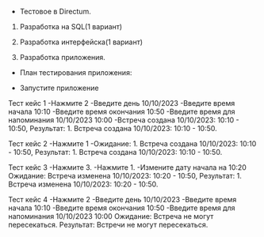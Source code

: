 - Тестовое в Directum.

1. Разработка на SQL(1 вариант)

2. Разработка интерфейска(1 вариант)

3. Разработка приложения.

- План тестирования приложения: 

- Запустите приложение

Тест кейс 1
-Нажмите 2
-Введите день 10/10/2023 
-Введите время начала 10:10
-Введите время окончания 10:50
-Введите время для напоминания 10/10/2023 10:00
-Встреча создана 10/10/2023: 10:10 - 10:50, Результат: 1. Встреча создана 10/10/2023: 10:10 - 10:50.

Тест кейс 2
-Нажмите 1
-Ожидание: 1. Встреча создана 10/10/2023: 10:10 - 10:50, Результат: 1. Встреча создана 10/10/2023: 10:10 - 10:50.

Тест кейс 3
-Нажмите 3.
-Нажмите 1.
-Измените дату начала на 10:20
Ожидание: Встреча изменена 10/10/2023: 10:20 - 10:50, Результат: 1. Встреча изменена 10/10/2023: 10:20 - 10:50.

Тест кейс 4
-Нажмите 2
-Введите день 10/10/2023 
-Введите время начала 10:10
-Введите время окончания 10:50
-Введите время для напоминания 10/10/2023 10:00
Ожидание: Встреча не могут пересекаться. Результат: Встречи не могут пересекаться.



